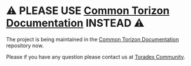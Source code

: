 # ⚠️ PLEASE USE [Common Torizon Documentation](https://github.com/commontorizon/Documentation) INSTEAD ⚠️

The project is being maintained in the [Common Torizon Documentation](https://github.com/commontorizon/Documentation) repository now.

Please if you have any question please contact us at [Toradex Community](https://community.toradex.com).
